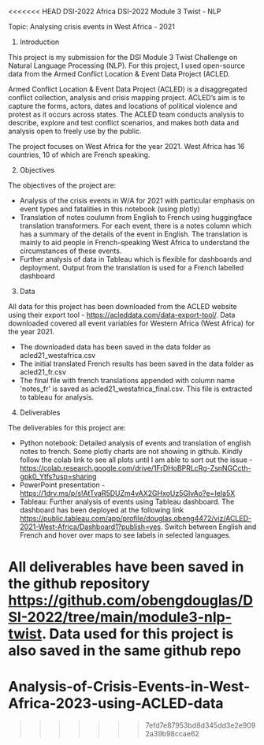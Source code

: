 <<<<<<< HEAD
DSI-2022
Africa DSI-2022
Module 3 Twist - NLP

Topic: Analysing crisis events in West Africa - 2021

1. Introduction

This project is my submission for the DSI Module 3 Twist Challenge on Natural Language Processing (NLP). For this project, I used open-source data from the Armed Conflict Location & Event Data Project (ACLED.

Armed Conflict Location & Event Data Project (ACLED) is a disaggregated conflict collection, analysis and crisis mapping project. ACLED’s aim is to capture the forms, actors, dates and locations of political violence and protest as it occurs across states. The ACLED team conducts analysis to describe, explore and test conflict scenarios, and makes both data and analysis open to freely use by the public.

The project focuses on West Africa for the year 2021. West Africa has 16 countries, 10 of which are French speaking.

2. Objectives

The objectives of the project are:

- Analysis of the crisis events in W/A for 2021 with particular emphasis on event types and fatalities in this notebook (using plotly)
- Translation of notes coulumn from English to French using huggingface translation transformers. For each event, there is a notes column which has a summary of the details of the event in English. The translation is mainly to aid people in French-speaking West Africa to understand the circumstances of these events.
- Further analysis of data in Tableau which is flexible for dashboards and deployment. Output from the translation is used for a French labelled dashboard

3. Data

All data for this project has been downloaded from the ACLED website using their export tool - https://acleddata.com/data-export-tool/. Data downloaded covered all event variables for Western Africa (West Africa) for the year 2021. 

- The downloaded data has been saved in the data folder as acled21_westafrica.csv
- The initial translated French results has been saved in the data folder as acled21_fr.csv
- The final file with french translations appended with column name 'notes_fr' is saved as acled21_westafrica_final.csv. This file is extracted to tableau for analysis.

4. Deliverables

The deliverables for this project are:
- Python notebook: Detailed analysis of events and translation of english notes to french. Some plotly charts are not showing in github. Kindly follow the colab link to see all plots until I am able to sort out the issue - https://colab.research.google.com/drive/1FrDHoBPRLcRg-ZsnNGCcth-gpk0_Ytfs?usp=sharing
- PowerPoint presentation - https://1drv.ms/p/s!AtTvaR5DUZm4vAX2GHxoUz5GIvAo?e=IeIa5X
- Tableau: Further analysis of events using Tableau dashboard. The dashboard has been deployed at the following link https://public.tableau.com/app/profile/douglas.obeng4472/viz/ACLED-2021-West-Africa/Dashboard1?publish=yes. Switch between English and French and hover over maps to see labels in selected languages.

All deliverables have been saved in the github repository https://github.com/obengdouglas/DSI-2022/tree/main/module3-nlp-twist. Data used for this project is also saved in the same github repo
=======
# Analysis-of-Crisis-Events-in-West-Africa-2023-using-ACLED-data
>>>>>>> 7efd7e87953bd8d345dd3e2e9092a39b98ccae62
